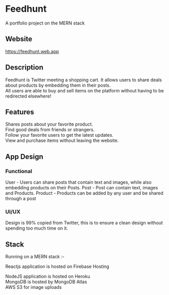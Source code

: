 # Feedhunt

A portfolio project on the MERN stack

## Website

https://feedhunt.web.app

## Description

Feedhunt is Twitter meeting a shopping cart. It allows users to share deals about products by embedding them in their posts.  
All users are able to buy and sell items on the platform without having to be redirected elsewhere!

## Features

Shares posts about your favorite product.  
Find good deals from friends or strangers.  
Follow your favorite users to get the latest updates.   
View and purchase items without leaving the website.

## App Design

### Functional

User - Users can share posts that contain text and images, while also embedding products on their Posts.
Post - Post can contain text, images and Products.
Product - Products can be added by any user and be shared through a post

### UI/UX
Design is 99% copied from Twitter, this is to ensure a clean design without spending too much time on it.

## Stack
Running on a MERN stack :-  
  
Reactjs application is hosted on Firebase Hosting  

NodeJS application is hosted on Heroku  
MongoDB is hosted by MongoDB Atlas  
AWS S3 for image uploads





